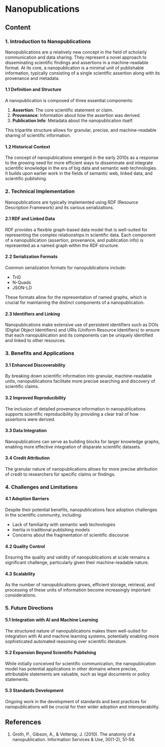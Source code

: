 # Nanopublications

## Content

### 1. Introduction to Nanopublications

Nanopublications are a relatively new concept in the field of scholarly communication and data sharing. They represent a novel approach to disseminating scientific findings and assertions in a machine-readable format. At its core, a nanopublication is a minimal unit of publishable information, typically consisting of a single scientific assertion along with its provenance and metadata.

#### 1.1 Definition and Structure

A nanopublication is composed of three essential components:

1. **Assertion**: The core scientific statement or claim.
2. **Provenance**: Information about how the assertion was derived.
3. **Publication Info**: Metadata about the nanopublication itself.

This tripartite structure allows for granular, precise, and machine-readable sharing of scientific information.

#### 1.2 Historical Context

The concept of nanopublications emerged in the early 2010s as a response to the growing need for more efficient ways to disseminate and integrate scientific knowledge in the era of big data and semantic web technologies. It builds upon earlier work in the fields of semantic web, linked data, and scientific publishing.

### 2. Technical Implementation

Nanopublications are typically implemented using RDF (Resource Description Framework) and its various serializations.

#### 2.1 RDF and Linked Data

RDF provides a flexible graph-based data model that is well-suited for representing the complex relationships in scientific data. Each component of a nanopublication (assertion, provenance, and publication info) is represented as a named graph within the RDF structure.

#### 2.2 Serialization Formats

Common serialization formats for nanopublications include:

- TriG
- N-Quads
- JSON-LD

These formats allow for the representation of named graphs, which is crucial for maintaining the distinct components of a nanopublication.

#### 2.3 Identifiers and Linking

Nanopublications make extensive use of persistent identifiers such as DOIs (Digital Object Identifiers) and URIs (Uniform Resource Identifiers) to ensure that each nanopublication and its components can be uniquely identified and linked to other resources.

### 3. Benefits and Applications

#### 3.1 Enhanced Discoverability

By breaking down scientific information into granular, machine-readable units, nanopublications facilitate more precise searching and discovery of scientific claims.

#### 3.2 Improved Reproducibility

The inclusion of detailed provenance information in nanopublications supports scientific reproducibility by providing a clear trail of how assertions were derived.

#### 3.3 Data Integration

Nanopublications can serve as building blocks for larger knowledge graphs, enabling more effective integration of disparate scientific datasets.

#### 3.4 Credit Attribution

The granular nature of nanopublications allows for more precise attribution of credit to researchers for specific claims or findings.

### 4. Challenges and Limitations

#### 4.1 Adoption Barriers

Despite their potential benefits, nanopublications face adoption challenges in the scientific community, including:

- Lack of familiarity with semantic web technologies
- Inertia in traditional publishing models
- Concerns about the fragmentation of scientific discourse

#### 4.2 Quality Control

Ensuring the quality and validity of nanopublications at scale remains a significant challenge, particularly given their machine-readable nature.

#### 4.3 Scalability

As the number of nanopublications grows, efficient storage, retrieval, and processing of these units of information become increasingly important considerations.

### 5. Future Directions

#### 5.1 Integration with AI and Machine Learning

The structured nature of nanopublications makes them well-suited for integration with AI and machine learning systems, potentially enabling more sophisticated automated reasoning over scientific literature.

#### 5.2 Expansion Beyond Scientific Publishing

While initially conceived for scientific communication, the nanopublication model has potential applications in other domains where precise, attributable statements are valuable, such as legal documents or policy statements.

#### 5.3 Standards Development

Ongoing work in the development of standards and best practices for nanopublications will be crucial for their wider adoption and interoperability.

## References

1. Groth, P., Gibson, A., & Velterop, J. (2010). The anatomy of a nanopublication. Information Services & Use, 30(1-2), 51-56.